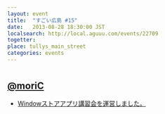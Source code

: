```yaml
---
layout: event
title:  "すごい広島 #15"
date:   2013-08-28 18:30:00 JST
localsearch: http://local.aguuu.com/events/22709
togetter:
place: tullys_main_street
categories: events
---
```


# 
## [@moriC](https://twitter.com/CentBoss)

* [Windowストアアプリ講習会を運営しました。](http://blog.mori-theta.net/?p=282)
